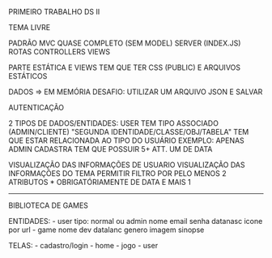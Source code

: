 PRIMEIRO TRABALHO DS II

TEMA LIVRE

PADRÃO MVC QUASE COMPLETO (SEM MODEL)
    SERVER (INDEX.JS)
    ROTAS
    CONTROLLERS
    VIEWS

PARTE ESTÁTICA E VIEWS TEM QUE TER CSS
    (PUBLIC) E ARQUIVOS ESTÁTICOS

DADOS => EM MEMÓRIA
    DESAFIO: UTILIZAR UM ARQUIVO JSON E SALVAR

AUTENTICAÇÃO

2 TIPOS DE DADOS/ENTIDADES:
    USER
        TEM TIPO ASSOCIADO (ADMIN/CLIENTE)
    "SEGUNDA IDENTIDADE/CLASSE/OBJ/TABELA"
        TEM QUE ESTAR RELACIONADA AO TIPO DO USUÁRIO
            EXEMPLO: APENAS ADMIN CADASTRA
        TEM QUE POSSUIR 5+ ATT.
            UM DE DATA
        
VISUALIZAÇÃO DAS INFORMAÇÕES DE USUARIO
VISUALIZAÇÃO DAS INFORMAÇÕES DO TEMA
    PERMITIR FILTRO POR PELO MENOS 2 ATRIBUTOS
        * OBRIGATÓRIAMENTE DE DATA E MAIS 1


----------------------------------------------------------

BIBLIOTECA DE GAMES

ENTIDADES:
    - user
        tipo: normal ou admin
        nome
        email
        senha
        datanasc
        icone por url
    - game
        nome
        dev
        datalanc
        genero
        imagem
        sinopse

TELAS: 
    - cadastro/login
    - home
    - jogo
    - user